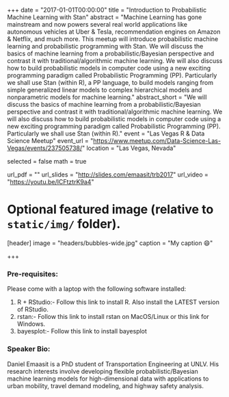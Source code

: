 +++
date = "2017-01-01T00:00:00"
title = "Introduction to Probabilistic Machine Learning with Stan"
abstract = "Machine Learning has gone mainstream and now powers several real world applications like autonomous vehicles at Uber & Tesla, recommendation engines on Amazon & Netflix, and much more. This meetup will introduce probabilistic machine learning and probabilistic programming with Stan. We will discuss the basics of machine learning from a probabilistic/Bayesian perspective and contrast it with traditional/algorithmic machine learning. We will also discuss how to build probabilistic models in computer code using a new exciting programming paradigm called Probabilistic Programming (PP). Particularly we shall use Stan (within R), a PP language, to build models ranging from simple generalized linear models to complex hierarchical models and nonparametric models for machine learning."
abstract_short = "We will discuss the basics of machine learning from a probabilistic/Bayesian perspective and contrast it with traditional/algorithmic machine learning. We will also discuss how to build probabilistic models in computer code using a new exciting programming paradigm called Probabilistic Programming (PP). Particularly we shall use Stan (within R)."
event = "Las Vegas R & Data Science Meetup"
event_url = "https://www.meetup.com/Data-Science-Las-Vegas/events/237505738/"
location = "Las Vegas, Nevada"

selected = false
math = true

url_pdf = ""
url_slides = "http://slides.com/emaasit/trb2017"
url_video = "https://youtu.be/ICFtztrK9a4"

# Optional featured image (relative to `static/img/` folder).
[header]
image = "headers/bubbles-wide.jpg"
caption = "My caption :smile:"

+++

### Pre-requisites:

Please come with a laptop with the following software installed:

1. R + RStudio:- Follow this link to install R. Also install the LATEST version of RStudio.
2. rstan:- Follow this link to install rstan on MacOS/Linux or this link for Windows.
3. bayesplot:- Follow this link to install bayesplot

### Speaker Bio:

Daniel Emaasit is a PhD student of Transportation Engineering at UNLV. His research interests involve developing flexible probabilistic/Bayesian machine learning models for high-dimensional data with applications to urban mobility, travel demand modeling, and highway safety analysis.

